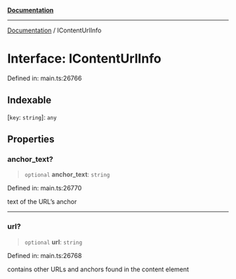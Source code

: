 [**Documentation**](../README.md)

***

[Documentation](../README.md) / IContentUrlInfo

# Interface: IContentUrlInfo

Defined in: main.ts:26766

## Indexable

\[`key`: `string`\]: `any`

## Properties

### anchor\_text?

> `optional` **anchor\_text**: `string`

Defined in: main.ts:26770

text of the URL’s anchor

***

### url?

> `optional` **url**: `string`

Defined in: main.ts:26768

contains other URLs and anchors found in the content element
